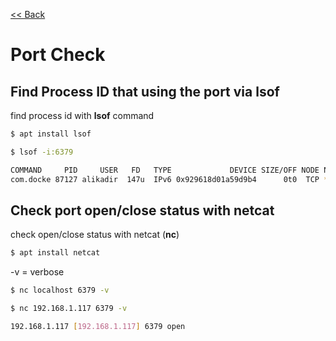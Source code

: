 [<< Back](README.md)

# Port Check

## Find Process ID that using the port via lsof
find process id with **lsof** command 


``` bash
$ apt install lsof
```
```bash
$ lsof -i:6379

COMMAND     PID     USER   FD   TYPE             DEVICE SIZE/OFF NODE NAME
com.docke 87127 alikadir  147u  IPv6 0x929618d01a59d9b4      0t0  TCP *:6379 (LISTEN)
```

## Check port open/close status with netcat

check open/close status with netcat (**nc**)

```bash
$ apt install netcat 
```

-v = verbose
```bash
$ nc localhost 6379 -v
```
```bash
$ nc 192.168.1.117 6379 -v

192.168.1.117 [192.168.1.117] 6379 open
```
